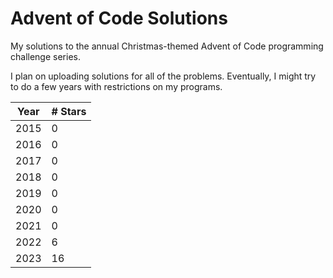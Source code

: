 # Advent of Code Solutions
My solutions to the annual Christmas-themed Advent of Code programming challenge series.

I plan on uploading solutions for all of the problems. Eventually, I might try to do a few years with restrictions on my programs.

|Year|# Stars|
|----|-------|
|2015|0      |
|2016|0      |
|2017|0      |
|2018|0      |
|2019|0      |
|2020|0      |
|2021|0      |
|2022|6      |
|2023|16     |
